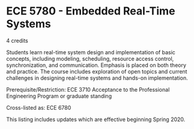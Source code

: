 # ECE 5780 - Embedded Real-Time Systems

4 credits

Students learn real-time system design and implementation of basic concepts, including modeling, scheduling, resource access control, synchronization, and communication. Emphasis is placed on both theory and practice. The course includes exploration of open topics and current challenges in designing real-time systems and hands-on implementation.

Prerequisite/Restriction:
ECE 3710
Acceptance to the Professional Engineering Program or graduate standing


Cross-listed as: ECE 6780 

This listing includes updates which are effective beginning Spring 2020.
